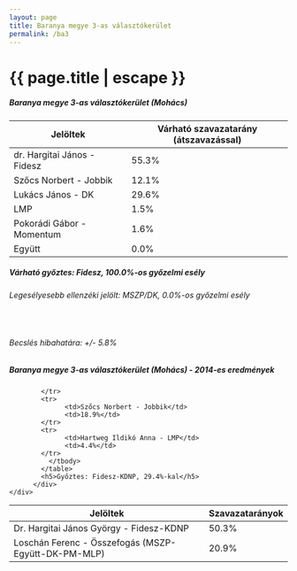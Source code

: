 ```yaml
---
layout: page
title: Baranya megye 3-as választókerület
permalink: /ba3
---
```


<h1 class="page-title">{{ page.title | escape }}</h1>

<div class="section">
    <div class="row">
          <div class="col s12">
		  <h5>Baranya megye 3-as választókerület (Mohács)</h5>
            <table class="responsive-table">
              <thead>
                <tr>
                    <th>Jelöltek</th>
                    <th>Várható szavazatarány (átszavazással)</th>
                </tr>
              </thead>
              <tbody>
             <tr>
                  <td>dr. Hargitai János - Fidesz</td>
				  <td id="id_fidesz">55.3%</td>
			</tr>
			<tr><td>Szőcs Norbert - Jobbik</td><td id="id_jobbik">12.1%</td></tr>
<tr>
                  <td>Lukács János - DK</td>
				  <td id="id_baloldal">29.6%</td>
			</tr>
			<tr>
                  <td>LMP</td>
				  <td id="lmp">1.5%</td>
			</tr>
			<tr>
				  <td>Pokorádi Gábor - Momentum</td>
				  <td id="momentum">1.6%</td>
			</tr>
<tr>
<td>Együtt</td>
<td id="egyutt">0.0%</td>
</tr>                
              </tbody>
            </table>
			<h5>Várható győztes: <span id="gyoztes">Fidesz, </span><span id="esely">100.0%</span><span>-os győzelmi esély</span></h5>
			<h6>Legesélyesebb ellenzéki jelölt: <span id="masodik">MSZP/DK, </span><span id="esely2">0.0%</span><span>-os győzelmi esély</span></h6>
			<br/>
			<h6>Becslés hibahatára: +/- 5.8%</h6>
          </div>
    </div>
</div>

<div class="section">
    <div class="row">
          <div class="col s12">
		  <h5>Baranya megye 3-as választókerület (Mohács) - 2014-es eredmények</h5>
            <table class="responsive-table">
              <thead>
                <tr>
                    <th>Jelöltek</th>
                    <th>Szavazatarányok</th>
                </tr>
              </thead>
              <tbody>
             <tr>
                  <td>Dr. Hargitai János György - Fidesz-KDNP</td>
				  <td>50.3%</td>
			</tr>
			<tr>
			      <td>Loschán Ferenc - Összefogás (MSZP-Együtt-DK-PM-MLP)</td>
				  <td>20.9%</td>
			      
			</tr>
			<tr>
			      <td>Szőcs Norbert - Jobbik</td>
				  <td>18.9%</td>
			</tr>
			<tr>
				  <td>Hartweg Ildikó Anna - LMP</td>
				  <td>4.4%</td>
			</tr>                
              </tbody>
            </table>
			<h5>Győztes: Fidesz-KDNP, 29.4%-kal</h5>
          </div>
    </div>
</div>
